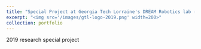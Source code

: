 ```yaml
---
title: "Special Project at Georgia Tech Lorraine's DREAM Robotics lab - 2020"
excerpt: "<img src='/images/gtl-logo-2019.png' width=200>"
collection: portfolio
---
```


2019 research special project
